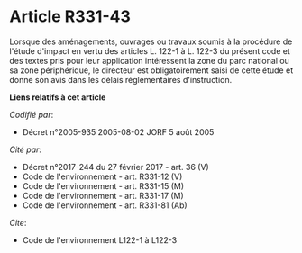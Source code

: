 # Article R331-43

Lorsque des aménagements, ouvrages ou travaux soumis à la procédure de l'étude d'impact en vertu des articles L. 122-1 à L.
122-3 du présent code et des textes pris pour leur application intéressent la zone du parc national ou sa zone périphérique,
le directeur est obligatoirement saisi de cette étude et donne son avis dans les délais réglementaires d'instruction.

**Liens relatifs à cet article**

_Codifié par_:

  - Décret n°2005-935 2005-08-02 JORF 5 août 2005

_Cité par_:

  - Décret n°2017-244 du 27 février 2017 - art. 36 (V)
  - Code de l'environnement - art. R331-12 (V)
  - Code de l'environnement - art. R331-15 (M)
  - Code de l'environnement - art. R331-17 (M)
  - Code de l'environnement - art. R331-81 (Ab)

_Cite_:

  - Code de l'environnement L122-1 à L122-3
